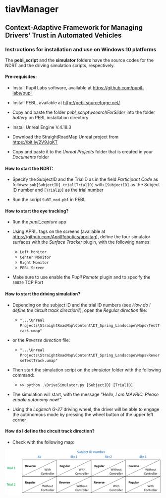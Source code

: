# tiavManager
## Context-Adaptive Framework for Managing Drivers' Trust in Automated Vehicles

### Instructions for installation and use on Windows 10 platforms

The **pebl_script** and the **simulator** folders have the source codes for the NDRT and the driving simulation scripts, respectively.

#### Pre-requisites:

* Install Pupil Labs software, available at https://github.com/pupil-labs/pupil

* Install PEBL, available at http://pebl.sourceforge.net/

* Copy and paste the folder *pebl_script\vsearchForSlider* into the folder *battery* on PEBL installation directory

* Install Unreal Engine V.4.18.3

* Download the StraightRoadMap Unreal project from https://bit.ly/2V9JgKT

* Copy and paste it to the *Unreal Projects* folder that is created in your *Documents* folder

#### How to start the NDRT:

* Specify the SubjectID and the TrialID as in the field *Participant Code* as follows: `sub[SubjectID]_trial[TrialID]`
with `[SubjectID]` as the Subject ID number and `[TrialID]` as the trial number

* Run the script `SuRT_mod.pbl` in PEBL

#### How to start the eye tracking?

* Run the *pupil_capture* app
* Using APRIL tags on the screens (available at https://github.com/AprilRobotics/apriltag), define the four simulator surfaces with the *Surface Tracker* plugin, with the following names:

  * `Left Monitor`
  * `Center Monitor`
  * `Right Monitor`
  * `PEBL Screen`

* Make sure to use enable the *Pupil Remote* plugin and to specify the `50020` TCP Port

#### How to start the driving simulation?

* Depending on the subject ID and the trial ID numbers (see *How do I define the circuit track direction?*), open the *Regular direction* file:
  * `"...\Unreal Projects\StraightRoadMap\Content\DT_Spring_Landscape\Maps\TestTrack.umap"`

* or the *Reverse direction* file:
  * `"...\Unreal Projects\StraightRoadMap\Content\DT_Spring_Landscape\Maps\ReverseTestTrack.umap"`

* Then start the simulation script on the *simulator* folder with the following command:

  * `>> python .\DriveSimulator.py [SubjectID] [TrialID]`

* The simulation will start, with the message *"Hello, I am MAVRIC. Please enable autonomy now!"*

* Using the *Logitech G-27* driving wheel, the driver will be able to engage the autonomous mode by pressing the wheel button of the upper left corner


#### How do I define the circuit track direction?

* Check with the following map:

![Conditions according to subject ID and Trial number](https://github.com/hazevedosa/tiavManager/blob/master/conditions_randomization.PNG)
